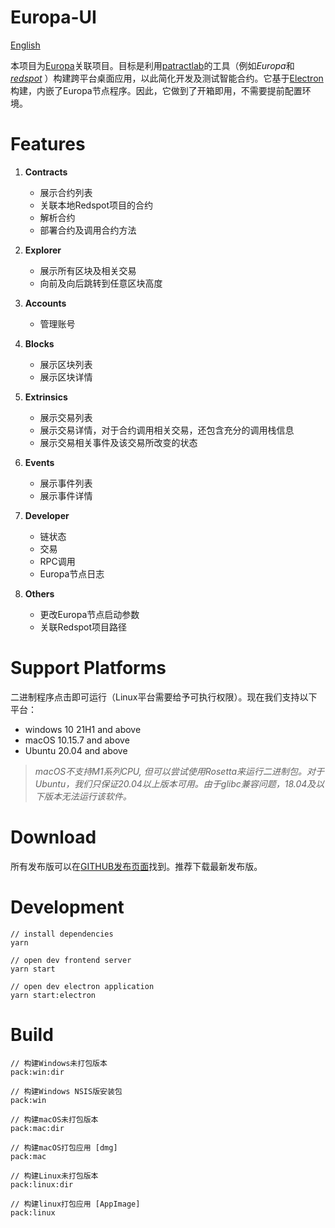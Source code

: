# Europa-UI
[English](https://github.com/patractlabs/europa-ui/blob/main/README.md)

本项目为[Europa](https://github.com/patractlabs/europa)关联项目。目标是利用[patractlab](https://github.com/patractlabs)的工具（例如*Europa*和[*redspot*](https://github.com/patractlabs/redspot) ）构建跨平台桌面应用，以此简化开发及测试智能合约。它基于[Electron](https://www.electronjs.org/)构建，内嵌了Europa节点程序。因此，它做到了开箱即用，不需要提前配置环境。
# Features
1. **Contracts**  
    + 展示合约列表
    + 关联本地Redspot项目的合约
    + 解析合约
    + 部署合约及调用合约方法

2. **Explorer**  
    + 展示所有区块及相关交易
    + 向前及向后跳转到任意区块高度

3. **Accounts**  
    + 管理账号

4. **Blocks**  
    + 展示区块列表
    + 展示区块详情

5. **Extrinsics**  
    + 展示交易列表
    + 展示交易详情，对于合约调用相关交易，还包含充分的调用栈信息
    + 展示交易相关事件及该交易所改变的状态

6. **Events**  
    + 展示事件列表
    + 展示事件详情

7. **Developer**  
    + 链状态
    + 交易
    + RPC调用
    + Europa节点日志

8. **Others**  
    + 更改Europa节点启动参数
    + 关联Redspot项目路径

# Support Platforms
二进制程序点击即可运行（Linux平台需要给予可执行权限）。现在我们支持以下平台：
+ windows 10 21H1 and above
+ macOS 10.15.7 and above
+ Ubuntu 20.04 and above
> *macOS不支持M1系列CPU, 但可以尝试使用Rosetta来运行二进制包。对于Ubuntu，我们只保证20.04以上版本可用。由于glibc兼容问题，18.04及以下版本无法运行该软件。*

# Download
所有发布版可以在[GITHUB发布页面](https://github.com/patractlabs/europa-ui/releases)找到。推荐下载最新发布版。

# Development
``` 
// install dependencies
yarn

// open dev frontend server
yarn start

// open dev electron application
yarn start:electron
```

# Build
```
// 构建Windows未打包版本
pack:win:dir

// 构建Windows NSIS版安装包
pack:win

// 构建macOS未打包版本
pack:mac:dir

// 构建macOS打包应用 [dmg]
pack:mac

// 构建Linux未打包版本
pack:linux:dir

// 构建linux打包应用 [AppImage]
pack:linux
```